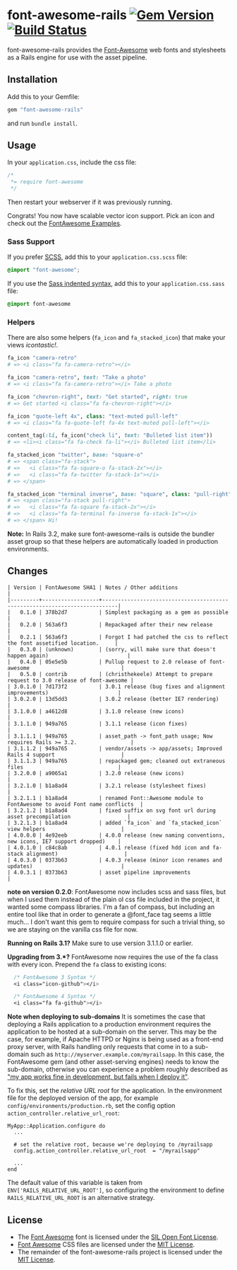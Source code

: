 # font-awesome-rails [![Gem Version](http://img.shields.io/gem/v/font-awesome-rails.svg)](https://rubygems.org/gems/font-awesome-rails) [![Build Status](https://secure.travis-ci.org/bokmann/font-awesome-rails.svg)](http://travis-ci.org/bokmann/font-awesome-rails)

font-awesome-rails provides the
[Font-Awesome](http://fortawesome.github.com/Font-Awesome/) web fonts and
stylesheets as a Rails engine for use with the asset pipeline.

## Installation

Add this to your Gemfile:

```ruby
gem "font-awesome-rails"
```

and run `bundle install`.

## Usage

In your `application.css`, include the css file:

```css
/*
 *= require font-awesome
 */
```
Then restart your webserver if it was previously running.

Congrats! You now have scalable vector icon support. Pick an icon and check out the
[FontAwesome Examples](http://fortawesome.github.io/Font-Awesome/examples/).

### Sass Support

If you prefer [SCSS](http://sass-lang.com/documentation/file.SASS_REFERENCE.html), add this to your
`application.css.scss` file:

```scss
@import "font-awesome";
```

If you use the
[Sass indented syntax](http://sass-lang.com/docs/yardoc/file.INDENTED_SYNTAX.html),
add this to your `application.css.sass` file:

```sass
@import font-awesome
```

### Helpers

There are also some helpers (`fa_icon` and `fa_stacked_icon`) that make your
views _icontastic!_.

```ruby
fa_icon "camera-retro"
# => <i class="fa fa-camera-retro"></i>

fa_icon "camera-retro", text: "Take a photo"
# => <i class="fa fa-camera-retro"></i> Take a photo

fa_icon "chevron-right", text: "Get started", right: true
# => Get started <i class="fa fa-chevron-right"></i>

fa_icon "quote-left 4x", class: "text-muted pull-left"
# => <i class="fa fa-quote-left fa-4x text-muted pull-left"></i>

content_tag(:li, fa_icon("check li", text: "Bulleted list item"))
# => <li><i class="fa fa-check fa-li"></i> Bulleted list item</li>
```

```ruby
fa_stacked_icon "twitter", base: "square-o"
# => <span class="fa-stack">
# =>   <i class="fa fa-square-o fa-stack-2x"></i>
# =>   <i class="fa fa-twitter fa-stack-1x"></i>
# => </span>

fa_stacked_icon "terminal inverse", base: "square", class: "pull-right", text: "Hi!"
# => <span class="fa-stack pull-right">
# =>   <i class="fa fa-square fa-stack-2x"></i>
# =>   <i class="fa fa-terminal fa-inverse fa-stack-1x"></i>
# => </span> Hi!

```

**Note:** In Rails 3.2, make sure font-awesome-rails is outside the bundler asset group
so that these helpers are automatically loaded in production environments.

## Changes

    | Version | FontAwesome SHA1 | Notes / Other additions                                                   |
    |---------+------------------+---------------------------------------------------------------------------|
    |   0.1.0 | 378b2d7          | Simplest packaging as a gem as possible                                   |
    |   0.2.0 | 563a6f3          | Repackaged after their new release                                        |
    |   0.2.1 | 563a6f3          | Forgot I had patched the css to reflect the font assetified location.     |
    |   0.3.0 | (unknown)        | (sorry, will make sure that doesn't happen again)                         |
    |   0.4.0 | 05e5e5b          | Pullup request to 2.0 release of font-awesome                             |
    |   0.5.0 | contrib          | (christhekeele) Attempt to prepare request to 3.0 release of font-awesome |
    | 3.0.1.0 | 7d173f2          | 3.0.1 release (bug fixes and alignment improvements)                      |
    | 3.0.2.0 | 13d5dd3          | 3.0.2 release (better IE7 rendering)                                      |
    | 3.1.0.0 | a4612d8          | 3.1.0 release (new icons)                                                 |
    | 3.1.1.0 | 949a765          | 3.1.1 release (icon fixes)                                                |
    | 3.1.1.1 | 949a765          | asset_path -> font_path usage; Now requires Rails >= 3.2.                 |
    | 3.1.1.2 | 949a765          | vendor/assets -> app/assets; Improved Rails 4 support                     |
    | 3.1.1.3 | 949a765          | repackaged gem; cleaned out extraneous files                              |
    | 3.2.0.0 | a9065a1          | 3.2.0 release (new icons)                                                 |
    | 3.2.1.0 | b1a8ad4          | 3.2.1 release (stylesheet fixes)                                          |
    | 3.2.1.1 | b1a8ad4          | renamed Font::Awesome module to FontAwesome to avoid Font name conflicts  |
    | 3.2.1.2 | b1a8ad4          | fixed suffix on svg font url during asset precompilation                  |
    | 3.2.1.3 | b1a8ad4          | added `fa_icon` and `fa_stacked_icon` view helpers                        |
    | 4.0.0.0 | 4e92eeb          | 4.0.0 release (new naming conventions, new icons, IE7 support dropped)    |
    | 4.0.1.0 | c84c8ab          | 4.0.1 release (fixed hdd icon and fa-stack alignment)                     |
    | 4.0.3.0 | 0373b63          | 4.0.3 release (minor icon renames and updates)                            |
    | 4.0.3.1 | 0373b63          | asset pipeline improvements                                               |

**note on version 0.2.0**: FontAwesome now includes scss and sass files, but
when I used them instead of the plain ol css file included in the project, it
wanted some compass libraries.  I'm a fan of compass, but including an entire
tool like that in order to generate a @font_face tag seems a little much... I
don't want this gem to require compass for such a trivial thing, so we are
staying on the vanilla css file for now.

**Running on Rails 3.1?** Make sure to use version 3.1.1.0 or earlier.

**Upgrading from 3.*?** FontAwesome now requires the use of the fa class
with every icon. Prepend the `fa` class to existing icons:

```css
  /* FontAwesome 3 Syntax */
  <i class="icon-github"></i>

  /* FontAwesome 4 Syntax */
  <i class="fa fa-github"></i>
```

**Note when deploying to sub-domains**
It is sometimes the case that deploying a Rails application to a production
environment requires the application to be hosted at a sub-domain on the server.
This may be the case, for example, if Apache HTTPD or Nginx is being used as a
front-end proxy server, with Rails handling only requests that come in to a sub-domain
such as `http://myserver.example.com/myrailsapp`. In this case, the
FontAwesome gem (and other asset-serving engines) needs to know the sub-domain,
otherwise you can experience a problem roughly described as ["my app works
fine in development, but fails when I deploy
it"](https://github.com/bokmann/font-awesome-rails/issues/74).

To fix this, set the *relative URL root* for the application. In the
environment file for the deployed version of the app, for example
`config/environments/production.rb`,
set the config option `action_controller.relative_url_root`:

    MyApp::Application.configure do
      ...

      # set the relative root, because we're deploying to /myrailsapp
      config.action_controller.relative_url_root  = "/myrailsapp"

      ...
    end

The default value of this variable is taken from `ENV['RAILS_RELATIVE_URL_ROOT']`,
so configuring the environment to define `RAILS_RELATIVE_URL_ROOT` is an alternative strategy.

## License

* The [Font Awesome](http://fortawesome.github.com/Font-Awesome) font is
  licensed under the [SIL Open Font License](http://scripts.sil.org/OFL).
* [Font Awesome](http://fortawesome.github.com/Font-Awesome) CSS files are
  licensed under the
  [MIT License](http://opensource.org/licenses/mit-license.html).
* The remainder of the font-awesome-rails project is licensed under the
  [MIT License](http://opensource.org/licenses/mit-license.html).
